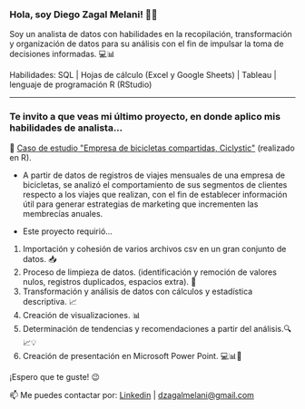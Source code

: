 ### Hola, soy Diego Zagal Melani! 🙋‍♂️

Soy un analista de datos con habilidades en la recopilación, transformación y organización de datos para su análisis con el fin de impulsar la toma de decisiones informadas. 💻📊 

Habilidades: SQL | Hojas de cálculo (Excel y Google Sheets) | Tableau | lenguaje de programación R (RStudio)

---

### Te invito a que veas mi último proyecto, en donde aplico mis habilidades de analista...

🚴‍ [Caso de estudio "Empresa de bicicletas compartidas, Ciclystic"](https://www.kaggle.com/code/diegozagalmelani/caso-de-estudio-empresa-de-bicicletas-compartidas) (realizado en R).

- A partir de datos de registros de viajes mensuales de una empresa de bicicletas, se analizó el comportamiento de sus segmentos de clientes respecto a los viajes que realizan, con el fin de establecer información útil para generar estrategias de marketing que incrementen las membrecías anuales. 
  
- Este proyecto requirió...
 1. Importación y cohesión de varios archivos csv en un gran conjunto de datos. 📥
 2. Proceso de limpieza de datos. (identificación y remoción de valores nulos, registros duplicados, espacios extra). 🧹
 3. Transformación y análisis de datos con cálculos y estadística descriptiva. 📈
 4. Creación de visualizaciones. 📊
 5. Determinación de tendencias y recomendaciones a partir del análisis.🔍📈💡
 6. Creación de presentación en Microsoft Power Point. 💻📊🎨

  ¡Espero que te guste! 😉

📫 Me puedes contactar por: [Linkedin](https://www.linkedin.com/in/dzagalmelani/) | dzagalmelani@gmail.com

